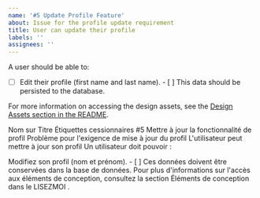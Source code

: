 ```yaml
---
name: '#5 Update Profile Feature'
about: Issue for the profile update requirement
title: User can update their profile
labels: ''
assignees: ''
---
```


A user should be able to:

- [ ] Edit their profile (first name and last name). - [ ] This data should be persisted to the database.

For more information on accessing the design assets, see the [Design Assets section in the README](https://github.com/OpenClassrooms-Student-Center/Project-10-Bank-API#design-assets).


Nom	sur	Titre	Étiquettes	cessionnaires
#5 Mettre à jour la fonctionnalité de profil
Problème pour l'exigence de mise à jour du profil
L'utilisateur peut mettre à jour son profil
Un utilisateur doit pouvoir :

Modifiez son profil (nom et prénom). - [ ] Ces données doivent être conservées dans la base de données.
Pour plus d'informations sur l'accès aux éléments de conception, consultez la section Éléments de conception dans le LISEZMOI .
